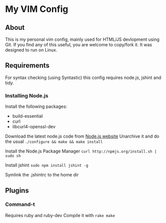 My VIM Config
=============

## About ##

This is my personal vim config, mainly used for HTML/JS devlopment using Git.
If you find any of this useful, you are welcome to copy/fork it.
It was designed to run on Linux.

## Requirements ##

For syntax checking (using Syntastic) this config requires node.js, jshint and tidy.

### Installing Node.js ###

Install the following packages:
* build-essential
* curl
* libcurl4-openssl-dev

Download the latest node.js code from [Node.js website](http://nodejs.org/#download)
Unarchive it and do the usual ``./configure && make && make install``

Install the Node.js Package Manager
``curl http://npmjs.org/install.sh | sudo sh``

Install jshint
``sudo npm install jshint -g``

Symlink the .jshintrc to the home dir

## Plugins ##

### Command-t ###

Requires ruby and ruby-dev
Compile it with
``rake make``
